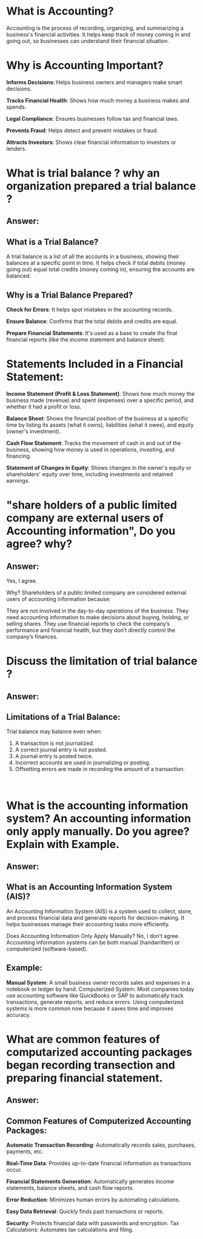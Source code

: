 # What is Accounting?<br>


Accounting is the process of recording, organizing, and summarizing a business's financial activities. It helps keep track of money coming in and going out, so businesses can understand their financial situation.

# Why is Accounting Important?<br>


**Informs Decisions**: Helps business owners and managers make smart decisions.<br>

**Tracks Financial Health**: Shows how much money a business makes and spends.<br>

**Legal Compliance**: Ensures businesses follow tax and financial laws.<br>

**Prevents Fraud**: Helps detect and prevent mistakes or fraud.<br>

**Attracts Investors**: Shows clear financial information to investors or lenders.<br>


# What is trial balance ? why an organization prepared a trial balance ? 

## Answer: 

## What is a Trial Balance? <br>

A trial balance is a list of all the accounts in a business, showing their balances at a specific point in time. It helps check if total debits (money going out) equal total credits (money coming in), ensuring the accounts are balanced.

## Why is a Trial Balance Prepared? <br>

**Check for Errors**: It helps spot mistakes in the accounting records.<br>

**Ensure Balance**: Confirms that the total debits and credits are equal.<br>

**Prepare Financial Statements**: It's used as a base to create the final financial reports (like the income statement and balance sheet).

# Statements Included in a Financial Statement:

**Income Statement (Profit & Loss Statement)**: Shows how much money the business made (revenue) and spent (expenses) over a specific period, and whether it had a profit or loss.

**Balance Sheet**: Shows the financial position of the business at a specific time by listing its assets (what it owns), liabilities (what it owes), and equity (owner's investment).

**Cash Flow Statement**: Tracks the movement of cash in and out of the business, showing how money is used in operations, investing, and financing.

**Statement of Changes in Equity**: Shows changes in the owner's equity or shareholders' equity over time, including investments and retained earnings.<br>


# "share holders of a public limited company are external users  of Accounting information", Do you agree? why?  

## Answer: 
Yes, I agree.

Why?
Shareholders of a public limited company are considered external users of accounting information because:

They are not involved in the day-to-day operations of the business.
They need accounting information to make decisions about buying, holding, or selling shares.
They use financial reports to check the company’s performance and financial health, but they don’t directly control the company’s finances.<br>

# Discuss the limitation of trial balance ? 

## Answer: <br>

## Limitations of a Trial Balance:

Trial balance may balance even 
when: 
1. A transaction is not journalized. 
2. A correct journal entry is not posted.
3. A journal entry is posted twice.
4. Incorrect accounts are used in 
journalizing or posting. 
5. Offsetting errors are made in 
recording the amount of a 
transaction.


<br>

# What is the accounting information system? An accounting information only apply manually. Do you agree? Explain with Example. 

## Answer: <br>

## What is an Accounting Information System (AIS)?
An Accounting Information System (AIS) is a system used to collect, store, and process financial data and generate reports for decision-making. It helps businesses manage their accounting tasks more efficiently.

Does Accounting Information Only Apply Manually?
No, I don’t agree. Accounting information systems can be both manual (handwritten) or computerized (software-based).

## Example:


**Manual System**: A small business owner records sales and expenses in a notebook or ledger by hand.
Computerized System: Most companies today use accounting software like QuickBooks or SAP to automatically track transactions, generate reports, and reduce errors.
Using computerized systems is more common now because it saves time and improves accuracy.<br>

# What are common features of computarized accounting packages began recording transection and preparing financial statement.  

## Answer: <br>

## Common Features of Computerized Accounting Packages:

**Automatic Transaction Recording**: Automatically records sales, purchases, payments, etc.

**Real-Time Data**: Provides up-to-date financial information as transactions occur.

**Financial Statements Generation**: Automatically generates income statements, balance sheets, and cash flow reports.

**Error Reduction**: Minimizes human errors by automating calculations.

**Easy Data Retrieval**: Quickly finds past transactions or reports.

**Security**: Protects financial data with passwords and encryption.
Tax Calculations: Automates tax calculations and filing.
